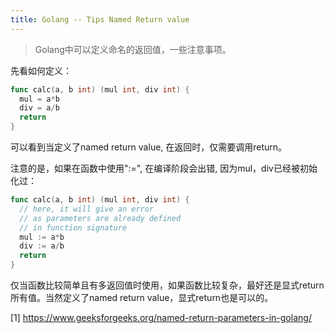```yaml
---
title: Golang -- Tips Named Return value
---
```


> Golang中可以定义命名的返回值，一些注意事项。


先看如何定义： 
```go
func calc(a, b int) (mul int, div int) {
  mul = a*b
  div = a/b
  return
}
```

可以看到当定义了named return value, 在返回时，仅需要调用return。

注意的是，如果在函数中使用":=", 在编译阶段会出错, 因为mul，div已经被初始化过：
```go
func calc(a, b int) (mul int, div int) {
  // here, it will give an error
  // as parameters are already defined
  // in function signature
  mul := a*b
  div := a/b
  return
}
```



仅当函数比较简单且有多返回值时使用，如果函数比较复杂，最好还是显式return所有值。当然定义了named return value，显式return也是可以的。



[1] https://www.geeksforgeeks.org/named-return-parameters-in-golang/